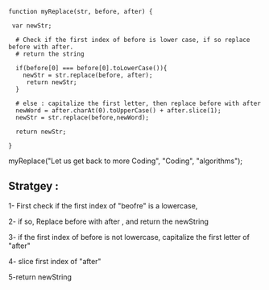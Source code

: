 
```
function myReplace(str, before, after) {
  
 var newStr;
  
  # Check if the first index of before is lower case, if so replace before with after.
  # return the string
  
  if(before[0] === before[0].toLowerCase()){
    newStr = str.replace(before, after);
     return newStr;
  }  
  
  # else : capitalize the first letter, then replace before with after
  newWord = after.charAt(0).toUpperCase() + after.slice(1);
  newStr = str.replace(before,newWord);
  
  return newStr;
  
}
```
myReplace("Let us get back to more Coding", "Coding", "algorithms");


## Stratgey :

1- First check if the first index of "beofre" is a lowercase,

2- if so, Replace before with after , and return the newString

3- if the first index of before is not lowercase, capitalize the first letter of "after"

4- slice first index of "after" 

5-return newString

